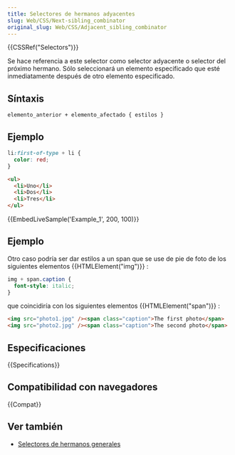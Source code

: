 ```yaml
---
title: Selectores de hermanos adyacentes
slug: Web/CSS/Next-sibling_combinator
original_slug: Web/CSS/Adjacent_sibling_combinator
---
```


{{CSSRef("Selectors")}}

Se hace referencia a este selector como selector adyacente o selector del próximo hermano. Sólo seleccionará un elemento especificado que esté inmediatamente después de otro elemento especificado.

## Síntaxis

```
elemento_anterior + elemento_afectado { estilos }
```

## Ejemplo

```css
li:first-of-type + li {
  color: red;
}
```

```html
<ul>
  <li>Uno</li>
  <li>Dos</li>
  <li>Tres</li>
</ul>
```

{{EmbedLiveSample('Example_1', 200, 100)}}

## Ejemplo

Otro caso podría ser dar estilos a un span que se use de pie de foto de los siguientes elementos {{HTMLElement("img")}} :

```css
img + span.caption {
  font-style: italic;
}
```

que coincidiría con los siguientes elementos {{HTMLElement("span")}} :

```html
<img src="photo1.jpg" /><span class="caption">The first photo</span>
<img src="photo2.jpg" /><span class="caption">The second photo</span>
```

## Especificaciones

{{Specifications}}

## Compatibilidad con navegadores

{{Compat}}

## Ver también

- [Selectores de hermanos generales](/es/docs/Web/CSS/Selectores_hermanos_generales)
